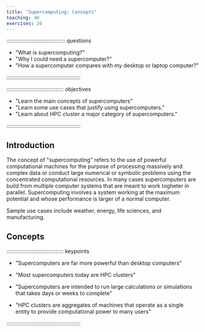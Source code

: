 ```yaml
---
title: "Supercomputing: Concepts"
teaching: 40
exercises: 20
---
```


:::::::::::::::::::::::::::::::::::::: questions

- "What is supercomputing?"
- "Why I could need a supercomputer?"
- "How a supercomputer compares with my desktop or laptop computer?"

::::::::::::::::::::::::::::::::::::::::::::::::

::::::::::::::::::::::::::::::::::::: objectives

- "Learn the main concepts of supercomputers"
- "Learn some use cases that justify using supercomputers."
- "Learn about HPC cluster a major category of supercomputers."

::::::::::::::::::::::::::::::::::::::::::::::::

## Introduction

The concept of "supercomputing" refers to the use of powerful computational machines for the purpose of processing massively and complex data or conduct large numerical or symbolic problems using the concentrated computational resources.
In many cases supercomputers are build from multiple computer systems that are meant to work togheter in parallel. 
Supercomputing involves a system working at the maximum potential and whose performance is larger of a normal computer. 

Sample use cases include weather, energy, life sciences, and manufacturing.

## Concepts

::::::::::::::::::::::::::::::::::::: keypoints

- "Supercomputers are far more powerful than desktop computers"

- "Most supercomputers today are HPC clusters"

- "Supercomputers are intended to run large calculations or simulations that takes days or weeks to complete"

- "HPC clusters are aggregates of machines that operate as a single entity to provide computational power to many users"

::::::::::::::::::::::::::::::::::::::::::::::::
